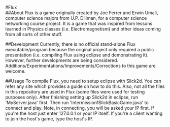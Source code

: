 #Flux 
<br/>
##About
Flux is a game originally created by Joe Ferrer and Erwin Umali, computer science majors from U.P. Diliman, for a computer science networking course project. It is a game that was inspired from lessons learned in Physics classes (i.e. Electromagnetism) and other ideas coming from all sorts of other stuff.

##Development
Currently, there is no official stand-alone Flux executable/program because the original project only required a public presentation (i.e. compiling Flux using eclipse and demonstrating it). However, further developments are being considered. Additions/Experimentations/Improvements/Corrections to this game are welcome.

##Usage
To compile Flux, you need to setup eclipse with Slick2d. You can refer any site which provides a guide on how to do this. Also, not all the files in this repository are used in Flux (some files were used for testing purposes only). After finishing setting up Slick2d in eclipse, run 'MyServer.java' first. Then run 'Intermission1SlickBasicGame.java' to connect and play. Note, in connecting, you will be asked your IP first. If you're the host just enter 127.0.0.1 or your IP itself. If you're a client wanting to join the host's game, type the host's IP.
